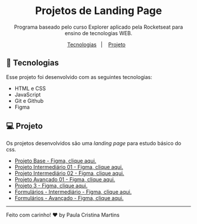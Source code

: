 <h1 align="center"> Projetos de Landing Page </h1>

<p align="center">
Programa baseado pelo curso Explorer aplicado pela Rocketseat para ensino de tecnologias WEB. <br/>
</p>

<p align="center">
  <a href="#-tecnologias">Tecnologias</a>&nbsp;&nbsp;&nbsp;|&nbsp;&nbsp;&nbsp;
  <a href="#-projeto">Projeto</a>&nbsp;&nbsp;&nbsp;
</p>

## 🚀 Tecnologias

Esse projeto foi desenvolvido com as seguintes tecnologias:

- HTML e CSS
- JavaScript
- Git e Github
- Figma

## 💻 Projeto

Os projetos desenvolvidos são uma _landing page_ para estudo básico do css.

- [Projeto Base - Figma, clique aqui.](<https://www.figma.com/file/vSMecthrqKN7gHmdUd8iZm/Explorer---Projeto-01-(Copy)?type=design&node-id=1-2&mode=design&t=T2qbbbtvyEA3W2N7-0>)
- [Projeto Intermediário 01 - Figma, clique aqui.](https://www.figma.com/file/Cy6YpvSkd3YCnkxIi5j9EH/Projeto01-Extra-Copy?fuid=1008417835364072614)
- [Projeto Intermediário 02 - Figma, clique aqui.](https://www.figma.com/file/GW9HzNFCVdsZ2tn9yHsutd/Explorer-Projeto-02-Copy?fuid=1008417835364072614)
- [Projeto Avançado 01 - Figma, clique aqui.](https://www.figma.com/file/EdKjPWjC8ZlbnH4XzTObv2/Explorer/duplicate)
- [Projeto 3 - Figma, clique aqui.](<https://www.figma.com/file/owp4a2B6qluikrQlRuSwY3/Explorer-Stage-03-Projeto-01-(Copy)?type=design&mode=design>)
- [Formulários - Intermediário - Figma, clique aqui.](<https://www.figma.com/file/tOi43JzHzNRpc70e9R0Ps9/Stage-03---Formul%C3%A1rio-intermedi%C3%A1rio-(Copy)?type=design&node-id=0-1&mode=design&t=k3J9Kksi7nxTm4jr-0>)
- [Formulários - Avançado - Figma, clique aqui.](<https://www.figma.com/file/xIhk2kAWlKmP1OPsfhmL3p/Stage-03---Formul%C3%A1rio-avan%C3%A7ado-(Copy)?type=design&node-id=0-1&mode=design>)

---

Feito com carinho! ♥ by Paula Cristina Martins
